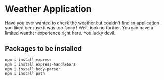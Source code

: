 # Weather Application

Have you ever wanted to check the weather but couldn't find an application you liked because it was too fancy? Well, look no further. You can have a limited weather experience right here. You lucky devil.

## Packages to be installed


```bash
npm i install express
npm i install express-handlebars
npm i install body-parser
npm i install path
```
